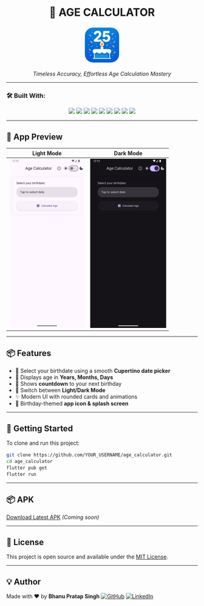
<h1 align="center">🎂 AGE CALCULATOR</h1>

<p align="center">
  <img src="assets/icon/app_icon.png" width="100" alt="App Icon"/>
</p>

<p align="center"><em>Timeless Accuracy, Effortless Age Calculation Mastery</em></p>

---

### 🛠 Built With:

<p align="center">
  <img src="https://img.shields.io/badge/JSON-000?style=for-the-badge&logo=json&logoColor=white" />
  <img src="https://img.shields.io/badge/Markdown-000?style=for-the-badge&logo=markdown&logoColor=white" />
  <img src="https://img.shields.io/badge/Dart-0175C2?style=for-the-badge&logo=dart&logoColor=white" />
  <img src="https://img.shields.io/badge/Flutter-02569B?style=for-the-badge&logo=flutter&logoColor=white" />
  <img src="https://img.shields.io/badge/Kotlin-7F52FF?style=for-the-badge&logo=kotlin&logoColor=white" />
  <img src="https://img.shields.io/badge/Gradle-02303A?style=for-the-badge&logo=gradle&logoColor=white" />
  <img src="https://img.shields.io/badge/YAML-CF142B?style=for-the-badge&logo=yaml&logoColor=white" />
  <img src="https://img.shields.io/badge/VS%20Code-007ACC?style=for-the-badge&logo=visual-studio-code&logoColor=white" />
  <img src="https://img.shields.io/badge/Android%20Studio-3DDC84?style=for-the-badge&logo=android-studio&logoColor=white" />
</p>

---

## 📱 App Preview

| Light Mode | Dark Mode |
|------------|-----------|
| <img src="assets/Screenshot_1751568307.png" width="200"/> | <img src="assets/Screenshot_1751568312.png" width="200"/> |

---

## 📦 Features

- 🎯 Select your birthdate using a smooth **Cupertino date picker**
- 📆 Displays age in **Years, Months, Days**
- 🎉 Shows **countdown** to your next birthday
- 🌙 Switch between **Light/Dark Mode**
- ✨ Modern UI with rounded cards and animations
- 🧁 Birthday-themed **app icon & splash screen**

---

## 🚀 Getting Started

To clone and run this project:

```bash
git clone https://github.com/YOUR_USERNAME/age_calculator.git
cd age_calculator
flutter pub get
flutter run
```

---

## 📦 APK

[Download Latest APK](https://github.com/YOUR_USERNAME/age_calculator/releases) *(Coming soon)*

---

## 📄 License

This project is open source and available under the [MIT License](LICENSE).

---

## 💡 Author

Made with ❤️ by **Bhanu Pratap Singh**
[![GitHub](https://img.shields.io/badge/GitHub-000?style=for-the-badge&logo=github&logoColor=white)](https://github.com/YOUR_USERNAME)
[![LinkedIn](https://img.shields.io/badge/LinkedIn-0077B5?style=for-the-badge&logo=linkedin&logoColor=white)](https://www.linkedin.com/in/YOUR_PROFILE/)

